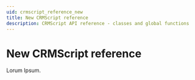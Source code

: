 ```yaml
---
uid: crmscript_reference_new
title: New CRMScript reference
description: CRMScript API reference - classes and global functions
---
```


# New CRMScript reference

Lorum Ipsum.
